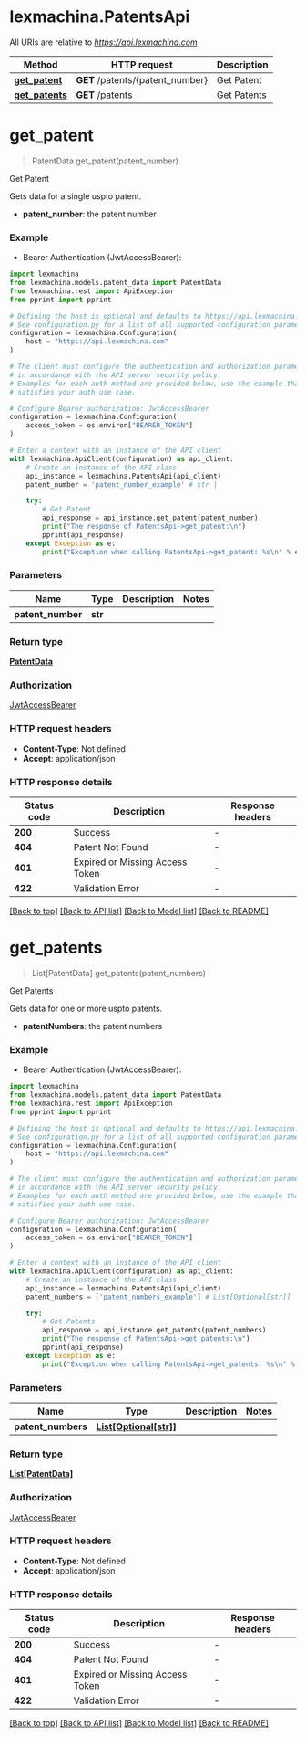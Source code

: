 # lexmachina.PatentsApi

All URIs are relative to *https://api.lexmachina.com*

Method | HTTP request | Description
------------- | ------------- | -------------
[**get_patent**](PatentsApi.md#get_patent) | **GET** /patents/{patent_number} | Get Patent
[**get_patents**](PatentsApi.md#get_patents) | **GET** /patents | Get Patents


# **get_patent**
> PatentData get_patent(patent_number)

Get Patent

Gets data for a single uspto patent.

- **patent_number**: the patent number

### Example

* Bearer Authentication (JwtAccessBearer):

```python
import lexmachina
from lexmachina.models.patent_data import PatentData
from lexmachina.rest import ApiException
from pprint import pprint

# Defining the host is optional and defaults to https://api.lexmachina.com
# See configuration.py for a list of all supported configuration parameters.
configuration = lexmachina.Configuration(
    host = "https://api.lexmachina.com"
)

# The client must configure the authentication and authorization parameters
# in accordance with the API server security policy.
# Examples for each auth method are provided below, use the example that
# satisfies your auth use case.

# Configure Bearer authorization: JwtAccessBearer
configuration = lexmachina.Configuration(
    access_token = os.environ["BEARER_TOKEN"]
)

# Enter a context with an instance of the API client
with lexmachina.ApiClient(configuration) as api_client:
    # Create an instance of the API class
    api_instance = lexmachina.PatentsApi(api_client)
    patent_number = 'patent_number_example' # str | 

    try:
        # Get Patent
        api_response = api_instance.get_patent(patent_number)
        print("The response of PatentsApi->get_patent:\n")
        pprint(api_response)
    except Exception as e:
        print("Exception when calling PatentsApi->get_patent: %s\n" % e)
```



### Parameters


Name | Type | Description  | Notes
------------- | ------------- | ------------- | -------------
 **patent_number** | **str**|  | 

### Return type

[**PatentData**](PatentData.md)

### Authorization

[JwtAccessBearer](../README.md#JwtAccessBearer)

### HTTP request headers

 - **Content-Type**: Not defined
 - **Accept**: application/json

### HTTP response details

| Status code | Description | Response headers |
|-------------|-------------|------------------|
**200** | Success |  -  |
**404** | Patent Not Found |  -  |
**401** | Expired or Missing Access Token |  -  |
**422** | Validation Error |  -  |

[[Back to top]](#) [[Back to API list]](../README.md#documentation-for-api-endpoints) [[Back to Model list]](../README.md#documentation-for-models) [[Back to README]](../README.md)

# **get_patents**
> List[PatentData] get_patents(patent_numbers)

Get Patents

Gets data for one or more uspto patents.

- **patentNumbers**: the patent numbers

### Example

* Bearer Authentication (JwtAccessBearer):

```python
import lexmachina
from lexmachina.models.patent_data import PatentData
from lexmachina.rest import ApiException
from pprint import pprint

# Defining the host is optional and defaults to https://api.lexmachina.com
# See configuration.py for a list of all supported configuration parameters.
configuration = lexmachina.Configuration(
    host = "https://api.lexmachina.com"
)

# The client must configure the authentication and authorization parameters
# in accordance with the API server security policy.
# Examples for each auth method are provided below, use the example that
# satisfies your auth use case.

# Configure Bearer authorization: JwtAccessBearer
configuration = lexmachina.Configuration(
    access_token = os.environ["BEARER_TOKEN"]
)

# Enter a context with an instance of the API client
with lexmachina.ApiClient(configuration) as api_client:
    # Create an instance of the API class
    api_instance = lexmachina.PatentsApi(api_client)
    patent_numbers = ['patent_numbers_example'] # List[Optional[str]] | 

    try:
        # Get Patents
        api_response = api_instance.get_patents(patent_numbers)
        print("The response of PatentsApi->get_patents:\n")
        pprint(api_response)
    except Exception as e:
        print("Exception when calling PatentsApi->get_patents: %s\n" % e)
```



### Parameters


Name | Type | Description  | Notes
------------- | ------------- | ------------- | -------------
 **patent_numbers** | [**List[Optional[str]]**](str.md)|  | 

### Return type

[**List[PatentData]**](PatentData.md)

### Authorization

[JwtAccessBearer](../README.md#JwtAccessBearer)

### HTTP request headers

 - **Content-Type**: Not defined
 - **Accept**: application/json

### HTTP response details

| Status code | Description | Response headers |
|-------------|-------------|------------------|
**200** | Success |  -  |
**404** | Patent Not Found |  -  |
**401** | Expired or Missing Access Token |  -  |
**422** | Validation Error |  -  |

[[Back to top]](#) [[Back to API list]](../README.md#documentation-for-api-endpoints) [[Back to Model list]](../README.md#documentation-for-models) [[Back to README]](../README.md)

